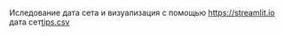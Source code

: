 Иследование дата сета и визуализация с помощью https://streamlit.io
дата сет[tips.csv](https://raw.githubusercontent.com/mwaskom/seaborn-data/master/tips.csv)
